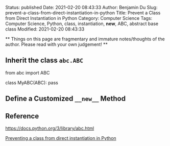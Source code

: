 Status: published
Date: 2021-02-20 08:43:33
Author: Benjamin Du
Slug: prevent-a-class-from-direct-instantiation-in-python
Title: Prevent a Class from Direct Instantiation in Python
Category: Computer Science
Tags: Computer Science, Python, class, instantiation, __new__, ABC, abstract base class
Modified: 2021-02-20 08:43:33

**
Things on this page are fragmentary and immature notes/thoughts of the author.
Please read with your own judgement!
**


## Inherit the class `abc.ABC`

from abc import ABC

class MyABC(ABC):
    pass

## Define a Customized `__new__` Method


## Reference

https://docs.python.org/3/library/abc.html

[Preventing a class from direct instantiation in Python](https://stackoverflow.com/questions/7989042/preventing-a-class-from-direct-instantiation-in-python)
